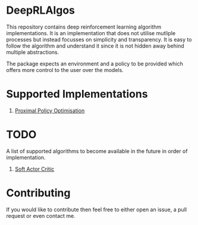 # DeepRLAlgos
This repository contains deep reinforcement learning algorithm implementations.  It is an implementation that does not utilise mutliple processes but instead focusses on simplicity and transparency.  It is easy to follow the algorithm and understand it since it is not hidden away behind multiple abstractions.

The package expects an environment and a policy to be provided which offers more control to the user over the models.

# Supported Implementations
1. [Proximal Policy Optimisation](https://arxiv.org/pdf/1707.06347.pdf)

# TODO
A list of supported algorithms to become available in the future in order of implementation.

1. [Soft Actor Critic](https://arxiv.org/pdf/1801.01290.pdf)

# Contributing
If you would like to contribute then feel free to either open an issue, a pull request or even contact me.